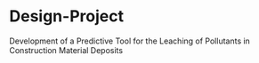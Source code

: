 # Design-Project
Development of a Predictive Tool for the Leaching of Pollutants in Construction Material Deposits
